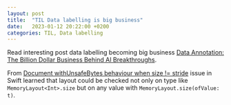 ```yaml
---
layout: post
title:  "TIL Data labelling is big business"
date:   2023-01-12 20:22:00 +0200
categories: TIL, Data labelling
---
```

Read interesting post data labelling becoming big business [Data Annotation: The Billion Dollar Business Behind AI Breakthroughs](https://medium.com/syncedreview/data-annotation-the-billion-dollar-business-behind-ai-breakthroughs-d929b0a50d23).

From [Document withUnsafeBytes behaviour when size != stride](https://github.com/apple/swift/issues/60780) issue in Swift learned that layout could be checked not only on type like `MemoryLayout<Int>.size` but on any value with `MemoryLayout.size(ofValue: t)`. 
